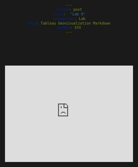 ```yaml
---
layout: post
title:  "Lab 9"
categories: Lab
tags: Tableau Geovisualzation Markdown
author: SYX
---
```


* content
{:toc}

## Lab 9-1


<!-- <!DOCTYPE HTML> -->
<html>
<head>
        <meta name="DC.date" content="2019-04-09 11:44:19 上午" />
        <meta name="DC.language" content="ENU" />

<meta name="google" value="notranslate" /> 
<meta http-equiv="Content-Type" content="text/html; charset=utf-8" />
<meta http-equiv="X-UA-Compatible" content="IE=edge,chrome=1">
<title>Created by Camtasia 2018</title>


<style>
html, body {
	margin: 0px;
	padding: 0px;
	font-family:Verdana, Geneva, sans-serif;
	background-color: #1a1a1a;
	text-align: center;
	width: 100%;
    height: 100%; 
}
</style>

<link href="Untitled Project_embed.css" rel="stylesheet" type="text/css">
</head>
<body>
<!-- <iframe class="tscplayer_inline" id="embeddedSmartPlayerInstance" src="Untitled Project_player.html?embedIFrameId=embeddedSmartPlayerInstance" scrolling="no" frameborder="0" webkitAllowFullScreen mozallowfullscreen allowFullScreen></iframe> -->





<iframe width="420" height="315" src="https://www.blogger.com/video.g?token=AD6v5dz78xQ7Wq-WLtbrcbsyNyZpgQmcrC20uOt3pvtya99agxfW-xyZ6Ju5YZiu__16dtzzeeaTB-zwZGCym0QwXK-eFWM1QaFQ4WXZHVnw-uqmgS24_Y9Zf4abY-HwezZG6Fw-AeLI" frameborder="0" allowfullscreen></iframe>



</body>
</html>

